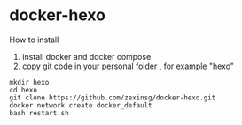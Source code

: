 # docker-hexo
How to install
1. install docker and docker compose
2. copy git code in your personal folder , for example "hexo"
```
mkdir hexo
cd hexo
git clone https://github.com/zexinsg/docker-hexo.git
docker network create docker_default
bash restart.sh
```
